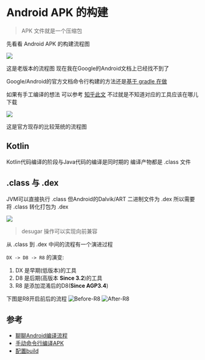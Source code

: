# Android APK 的构建

> APK 文件就是一个压缩包

先看看 Android APK 的构建流程图

![](/images/apk_build.jpg)

这是老版本的流程图 现在我在Google的Android文档上已经找不到了

Google/Android的官方文档命令行构建的方法还是[基于 gradle 在做][1]

如果有手工编译的想法 可以参考 [知乎此文][2] 不过就是不知道对应的工具应该在哪儿下载

![](/images/apk.build-process_2x.png)

这是官方现存的比较笼统的流程图

## Kotlin

Kotlin代码编译的阶段与Java代码的编译是同时期的 编译产物都是 .class 文件

## .class 与 .dex

JVM可以直接执行 .class 但Android的Dalvik/ART 二进制文件为 .dex 所以需要将 .class 转化打包为 .dex

![](https://p1-jj.byteimg.com/tos-cn-i-t2oaga2asx/gold-user-assets/2020/7/2/1730dfb360e912a5~tplv-t2oaga2asx-zoom-in-crop-mark:3024:0:0:0.awebp)
> desugar 操作可以实现向前兼容


从 .class 到 .dex 中间的流程有一个演进过程

`DX -> D8 -> R8` 的演变:
1. DX 是早期(低版本)的工具
2. D8 是后期(高版本 **Since 3.2**)的工具
3. R8 是添加混淆后的D8(**Since AGP3.4**)


下图是R8开启前后的流程
![Before-R8](https://p1-jj.byteimg.com/tos-cn-i-t2oaga2asx/gold-user-assets/2020/7/2/1730dfffebe694eb~tplv-t2oaga2asx-zoom-in-crop-mark:3024:0:0:0.awebp)
![After-R8](https://p1-jj.byteimg.com/tos-cn-i-t2oaga2asx/gold-user-assets/2020/7/2/1730dffdfcfc3efc~tplv-t2oaga2asx-zoom-in-crop-mark:3024:0:0:0.awebp)


## 参考

- [聊聊Android编译流程](https://juejin.cn/post/6845166890759749645)
- [手动命令行编译APK](https://zhuanlan.zhihu.com/p/22302525)
- [配置build](https://developer.android.com/studio/build?hl=zh-cn)

[1]: https://developer.android.com/studio/build/building-cmdline?hl=zh-cn
[2]: https://zhuanlan.zhihu.com/p/22302525